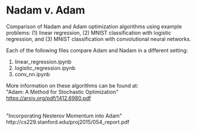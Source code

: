 # Nadam v. Adam
Comparison of Nadam and Adam optimization algorithms using example problems: (1) linear regression, (2) MNIST classification with logistic regression, and (3) MNIST classification with convolutional neural networks.

Each of the following files compare Adam and Nadam in a different setting:
1) linear_regression.ipynb
2) logistic_regression.ipynb
3) conv_nn.ipynb


More information on these algorithms can be found at:
<br />
"Adam: A Method for Stochastic Optimization"
https://arxiv.org/pdf/1412.6980.pdf

<br />
"Incorporating Nesterov Momentum into Adam" 
http://cs229.stanford.edu/proj2015/054_report.pdf
